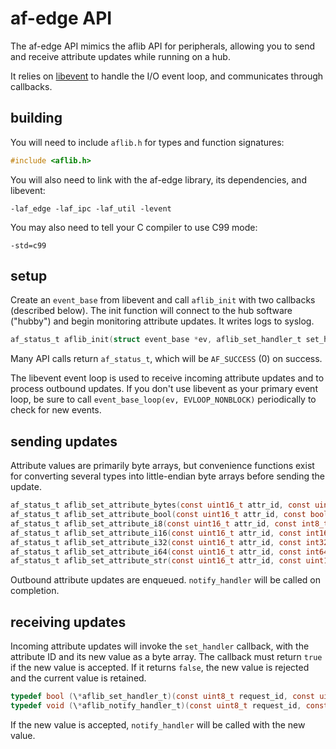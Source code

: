 # af-edge API

The af-edge API mimics the aflib API for peripherals, allowing you to send and receive attribute updates while running on a hub.

It relies on [libevent](https://github.com/libevent/libevent) to handle the I/O event loop, and communicates through callbacks.


## building

You will need to include `aflib.h` for types and function signatures:

```c
#include <aflib.h>
```

You will also need to link with the af-edge library, its dependencies, and libevent:

```
-laf_edge -laf_ipc -laf_util -levent
```

You may also need to tell your C compiler to use C99 mode:

```
-std=c99
```


## setup

Create an `event_base` from libevent and call `aflib_init` with two callbacks (described below). The init function will connect to the hub software ("hubby") and begin monitoring attribute updates. It writes logs to syslog.

```c
af_status_t aflib_init(struct event_base *ev, aflib_set_handler_t set_handler, aflib_notify_handler_t notify_handler);
```

Many API calls return `af_status_t`, which will be `AF_SUCCESS` (0) on success.

The libevent event loop is used to receive incoming attribute updates and to process outbound updates. If you don't use libevent as your primary event loop, be sure to call `event_base_loop(ev, EVLOOP_NONBLOCK)` periodically to check for new events.


## sending updates

Attribute values are primarily byte arrays, but convenience functions exist for converting several types into little-endian byte arrays before sending the update.

```c
af_status_t aflib_set_attribute_bytes(const uint16_t attr_id, const uint16_t value_len, const uint8_t *value);
af_status_t aflib_set_attribute_bool(const uint16_t attr_id, const bool value);
af_status_t aflib_set_attribute_i8(const uint16_t attr_id, const int8_t value);
af_status_t aflib_set_attribute_i16(const uint16_t attr_id, const int16_t value);
af_status_t aflib_set_attribute_i32(const uint16_t attr_id, const int32_t value);
af_status_t aflib_set_attribute_i64(const uint16_t attr_id, const int64_t value);
af_status_t aflib_set_attribute_str(const uint16_t attr_id, const uint16_t value_len, const char *value);
```

Outbound attribute updates are enqueued. `notify_handler` will be called on completion.


## receiving updates

Incoming attribute updates will invoke the `set_handler` callback, with the attribute ID and its new value as a byte array. The callback must return `true` if the new value is accepted. If it returns `false`, the new value is rejected and the current value is retained.

```c
typedef bool (\*aflib_set_handler_t)(const uint8_t request_id, const uint16_t attr_id, const uint16_t value_len, const uint8_t \*value);
typedef void (\*aflib_notify_handler_t)(const uint8_t request_id, const uint16_t attr_id, const uint16_t value_len, const uint8_t \*value);
```

If the new value is accepted, `notify_handler` will be called with the new value.
